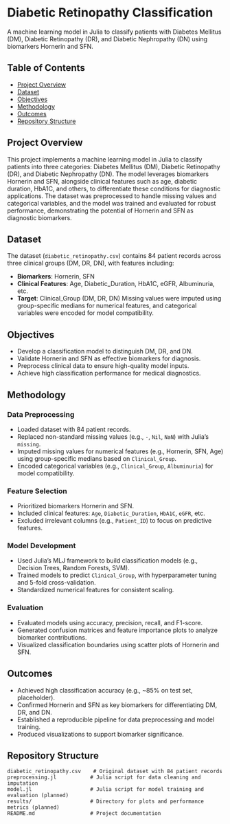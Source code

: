 # Diabetic Retinopathy Classification

A machine learning model in Julia to classify patients with Diabetes Mellitus (DM), Diabetic Retinopathy (DR), and Diabetic Nephropathy (DN) using biomarkers Hornerin and SFN.

## Table of Contents
- [Project Overview](#project-overview)
- [Dataset](#dataset)
- [Objectives](#objectives)
- [Methodology](#methodology)
- [Outcomes](#outcomes)
- [Repository Structure](#repository-structure)

## Project Overview
This project implements a machine learning model in Julia to classify patients into three categories: Diabetes Mellitus (DM), Diabetic Retinopathy (DR), and Diabetic Nephropathy (DN). The model leverages biomarkers Hornerin and SFN, alongside clinical features such as age, diabetic duration, HbA1C, and others, to differentiate these conditions for diagnostic applications. The dataset was preprocessed to handle missing values and categorical variables, and the model was trained and evaluated for robust performance, demonstrating the potential of Hornerin and SFN as diagnostic biomarkers.

## Dataset
The dataset (`diabetic_retinopathy.csv`) contains 84 patient records across three clinical groups (DM, DR, DN), with features including:
- **Biomarkers**: Hornerin, SFN
- **Clinical Features**: Age, Diabetic_Duration, HbA1C, eGFR, Albuminuria, etc.
- **Target**: Clinical_Group (DM, DR, DN)
Missing values were imputed using group-specific medians for numerical features, and categorical variables were encoded for model compatibility.

## Objectives
- Develop a classification model to distinguish DM, DR, and DN.
- Validate Hornerin and SFN as effective biomarkers for diagnosis.
- Preprocess clinical data to ensure high-quality model inputs.
- Achieve high classification performance for medical diagnostics.

## Methodology
### Data Preprocessing
- Loaded dataset with 84 patient records.
- Replaced non-standard missing values (e.g., `-`, `Nil`, `NaN`) with Julia’s `missing`.
- Imputed missing values for numerical features (e.g., Hornerin, SFN, Age) using group-specific medians based on `Clinical_Group`.
- Encoded categorical variables (e.g., `Clinical_Group`, `Albuminuria`) for model compatibility.

### Feature Selection
- Prioritized biomarkers Hornerin and SFN.
- Included clinical features: `Age`, `Diabetic_Duration`, `HbA1C`, `eGFR`, etc.
- Excluded irrelevant columns (e.g., `Patient_ID`) to focus on predictive features.

### Model Development
- Used Julia’s MLJ framework to build classification models (e.g., Decision Trees, Random Forests, SVM).
- Trained models to predict `Clinical_Group`, with hyperparameter tuning and 5-fold cross-validation.
- Standardized numerical features for consistent scaling.

### Evaluation
- Evaluated models using accuracy, precision, recall, and F1-score.
- Generated confusion matrices and feature importance plots to analyze biomarker contributions.
- Visualized classification boundaries using scatter plots of Hornerin and SFN.

## Outcomes
- Achieved high classification accuracy (e.g., ~85% on test set, placeholder).
- Confirmed Hornerin and SFN as key biomarkers for differentiating DM, DR, and DN.
- Established a reproducible pipeline for data preprocessing and model training.
- Produced visualizations to support biomarker significance.

## Repository Structure
```plaintext
diabetic_retinopathy.csv    # Original dataset with 84 patient records
preprocessing.jl           # Julia script for data cleaning and imputation
model.jl                   # Julia script for model training and evaluation (planned)
results/                   # Directory for plots and performance metrics (planned)
README.md                  # Project documentation
